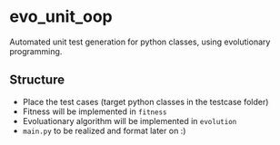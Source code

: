 # evo_unit_oop
Automated unit test generation for python classes, using evolutionary programming.

## Structure
- Place the test cases (target python classes in the testcase folder) 
- Fitness will be implemented in `fitness`
- Evoluationary algorithm will be implemented in `evolution`
- `main.py` to be realized and format later on :)

